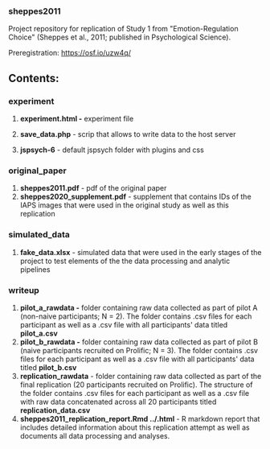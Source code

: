 ### sheppes2011

Project repository for replication of Study 1 from "Emotion-Regulation Choice" (Sheppes et al., 2011; published in Psychological Science).

Preregistration: <https://osf.io/uzw4q/>

## Contents:

### experiment

1.  **experiment.html -** experiment file

2.  **save_data.php** - scrip that allows to write data to the host server

3.  **jspsych-6** - default jspsych folder with plugins and css

### original_paper

1.  **sheppes2011.pdf** - pdf of the original paper
2.  **sheppes2020_supplement.pdf** - supplement that contains IDs of the IAPS images that were used in the original study as well as this replication

### simulated_data

1.  **fake_data.xlsx** - simulated data that were used in the early stages of the project to test elements of the the data processing and analytic pipelines

### writeup

1.  **pilot_a\_rawdata -** folder containing raw data collected as part of pilot A (non-naive participants; N = 2). The folder contains .csv files for each participant as well as a .csv file with all participants' data titled **pilot_a.csv**
2.  **pilot_b\_rawdata -** folder containing raw data collected as part of pilot B (naive participants recruited on Prolific; N = 3). The folder contains .csv files for each participant as well as a .csv file with all participants' data titled **pilot_b.csv**
3.  **replication_rawdata** - folder containing raw data collected as part of the final replication (20 participants recruited on Prolific). The structure of the folder contains .csv files for each participant as well as a .csv file with raw data concatenated across all 20 participants titled **replication_data.csv**
4.  **sheppes2011_replication_report.Rmd ../.html** - R markdown report that includes detailed information about this replication attempt as well as documents all data processing and analyses.
